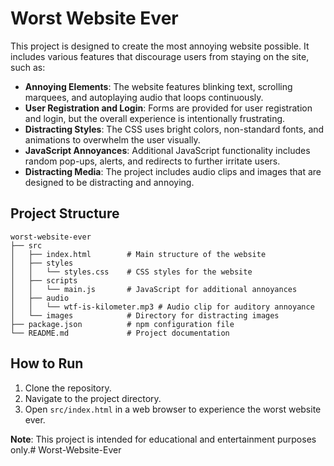 # Worst Website Ever

This project is designed to create the most annoying website possible. It includes various features that discourage users from staying on the site, such as:

- **Annoying Elements**: The website features blinking text, scrolling marquees, and autoplaying audio that loops continuously.
- **User Registration and Login**: Forms are provided for user registration and login, but the overall experience is intentionally frustrating.
- **Distracting Styles**: The CSS uses bright colors, non-standard fonts, and animations to overwhelm the user visually.
- **JavaScript Annoyances**: Additional JavaScript functionality includes random pop-ups, alerts, and redirects to further irritate users.
- **Distracting Media**: The project includes audio clips and images that are designed to be distracting and annoying.

## Project Structure

```
worst-website-ever
├── src
│   ├── index.html        # Main structure of the website
│   ├── styles
│   │   └── styles.css    # CSS styles for the website
│   ├── scripts
│   │   └── main.js       # JavaScript for additional annoyances
│   ├── audio
│   │   └── wtf-is-kilometer.mp3 # Audio clip for auditory annoyance
│   └── images            # Directory for distracting images
├── package.json          # npm configuration file
└── README.md             # Project documentation
```

## How to Run

1. Clone the repository.
2. Navigate to the project directory.
3. Open `src/index.html` in a web browser to experience the worst website ever.

**Note**: This project is intended for educational and entertainment purposes only.# Worst-Website-Ever
